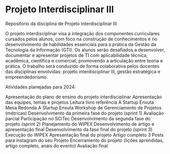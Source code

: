 # Projeto Interdisciplinar III

Repositório da disciplina de Projeto Interdisciplinar III 

O projeto interdisciplinar visa à integração dos componentes curriculares cursados pelos alunos, com foco na construção de
conhecimentos e no desenvolvimento de habilidades essenciais para a prática da Gestão da Tecnologia da Informação
(GTI). Os alunos serão desafiados a desenvolver, documentar e apresentar projetos de TI com aplicabilidade técnica,
acadêmica, científica e comercial, promovendo a articulação entre teoria e prática. O trabalho será conduzido de forma
colaborativa pelos docentes das disciplinas envolvidas: projeto interdisciplinar III, gestão estratégica e empreendedorismo.

Atividades planejadas para 2024:

Apresentação do plano de ensino do projeto interdisciplinar
Apresentação das equipes, temas e projetos
Leitura livro referência A Startup Enxuta
Mesa Redonda A Startup Enxuta
Workshop de Gerenciamento de Projetos (métricas)
Desenvolvimento da primeira fase do projeto (sprint 1)
Avaliação parcial 
Participação no SCiTec
Desenvolvimento da segunda fase do projeto (sprint 2)
Planejamento do WIPEX
Desenvolvimento de artigo e apresentação final
Desenvolvimento da fase final do projeto (sprint 3)
Execução do WIPEX
Apresentação final do projeto
Artigo completo
3 Posts para instagram do seu Projeto 
Encerramento do projeto (lições aprendidas, artigo completo, anais do evento)
Avaliação final

